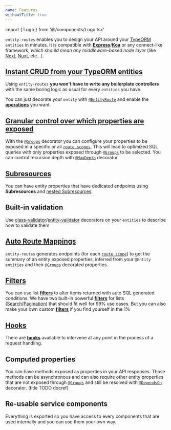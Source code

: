 ```yaml
---
name: Features
withoutTitle: true
---
```


import { Logo } from '@/components/Logo.tsx'

<Logo />

`entity-routes` enables you to design your API around your [TypeORM](https://github.com/typeorm/typeorm/) `entities` in
minutes. It is compatible with [**Express**](https://expressjs.com/)/[**Koa**](https://koajs.com/) or any connect-like
framework, _which should mean any middleware-based node layer_ (like [Next](http://nextjs.org/),
[Nuxt](http://nuxtjs.org/), etc...).

## [Instant CRUD from your TypeORM entities](/entity-route/introduction)

Using `entity-routes` **you won't have to write any boilerplate controllers** with the same boring logic as usual for
every `entities` you have.

You can just decorate your `entity` with [`@EntityRoute`](/entity-routes/introduction) and enable the
[**operations**](/entity-routes/operations) you want.

## [Granular control over which properties are exposed](/entity-route/groups)

With the [`@Groups`](/entity-routes/groups) decorator you can configure your properties to be exposed in a specific or
all [`route scopes`](/entity-routes/route-scope/). This will lead to optimized SQL queries with only properties exposed
through [`@Groups`](/definitions#groups) to be selected. You can control recursion depth with
[`@MaxDepth`](/definitions#maxdepth) decorator.

## [Subresources](/entity-route/subresource)

You can have entity properties that have dedicated endpoints using **Subresources** and
[nested Subresources](/entity-route/subresource#nesting).

## Built-in validation

Use
[class-validator](https://github.com/typestack/class-validator)/[entity-validator](https://github.com/astahmer/entity-validator)
decorators on your `entities` to describe how to validate them

## [Auto Route Mappings](/entity-route/route-scope#inferred-mapping)

`entity-routes` generates endpoints (for each [`route scope`](/entity-routes/route-scope/)) to get the summary of an
entity exposed properties, inferred from your `@Entity` `entities` and their [`@Groups`](/definitions#groups) decorated
properties.

## [Filters](/entity-routes/filters/introduction)

You can use list [**filters**](/entity-routes/filters/introduction) to alter items returned with auto SQL generated
conditions. We have two built-in powerful [**filters**](/entity-routes/filters/introduction) for lists
([Search](/internals/filters/search-filter)/[Pagination](/internals/filters/pagination-filter)) that should fit well for
99% use cases. But you can also make your own custom [**filters**](/entity-routes/filters/introduction) if you find
yourself in the 1%

## [Hooks](/entity-route/hooks)

There are [**hooks**](/entity-routes/hooks/) available to intervene at any point in the process of a request handling.

## Computed properties

You can have methods exposed as properties in your API responses. Those methods can be asynchronous and can also require
other entity properties that are not exposed through [`@Groups`](/definitions#groups) and still be resolved with
[`@DependsOn`](/definitions#dependson) decorator. (title TODO docref)

## Re-usable service components

Everything is exported so you have access to every components that are used internally and you can use them your own
way.

